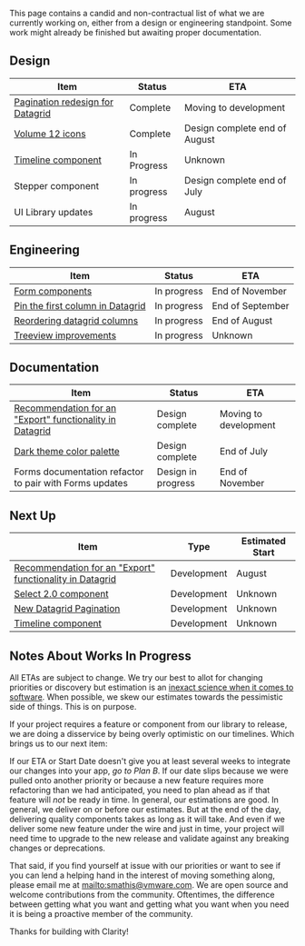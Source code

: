 This page contains a candid and non-contractual list of what we are currently working on,
either from a design or engineering standpoint. Some work might already be finished
but awaiting proper documentation.

## Design
Item|Status|ETA
----|----|----
[Pagination redesign for Datagrid](https://github.com/vmware/clarity/issues/1384)|Complete|Moving to development
[Volume 12 icons](https://github.com/vmware/clarity/issues/2222)|Complete|Design complete end of August
[Timeline component](https://github.com/vmware/clarity/issues/1633)|In Progress|Unknown
Stepper component|In progress|Design complete end of July
UI Library updates|In progress|August

## Engineering
Item|Status|ETA
----|----|----
[Form components](https://github.com/vmware/clarity/issues/1878)|In progress|End of November
[Pin the first column in Datagrid](https://github.com/vmware/clarity/issues/1586)|In progress|End of September
[Reordering datagrid columns](https://github.com/vmware/clarity/issues/1771)|In progress|End of August
[Treeview improvements](https://github.com/vmware/clarity/issues/1400)|In progress|Unknown

## Documentation
Item|Status|ETA
----|----|----
[Recommendation for an "Export" functionality in Datagrid](https://github.com/vmware/clarity/issues/2286)|Design complete|Moving to development
[Dark theme color palette](https://github.com/vmware/clarity/issues/2390)|Design complete|End of July
Forms documentation refactor to pair with Forms updates|Design in progress|End of November

## Next Up
Item|Type|Estimated Start
----|----|----
[Recommendation for an "Export" functionality in Datagrid](https://github.com/vmware/clarity/issues/2286)|Development|August
[Select 2.0 component](https://github.com/vmware/clarity/issues/248)|Development|Unknown
[New Datagrid Pagination](https://github.com/vmware/clarity/issues/2361)|Development|Unknown
[Timeline component](https://github.com/vmware/clarity/issues/1633)|Development|Unknown

## Notes About Works In Progress

All ETAs are subject to change. We try our best to allot for changing priorities or discovery but estimation is an [inexact science when it comes to software](https://techcrunch.com/2016/04/30/estimate-thrice-develop-once/). When possible, we skew our estimates towards the pessimistic side of things. This is on purpose.

If your project requires a feature or component from our library to release, we are doing a disservice by being overly optimistic on our timelines. Which brings us to our next item:

If our ETA or Start Date doesn't give you at least several weeks to integrate our changes into your app, _go to Plan B_. If our date slips because we were pulled onto another priority or because a new feature requires more refactoring than we had anticipated, you need to plan ahead as if that feature will _not_ be ready in time. In general, our estimations are good. In general, we deliver on or before our estimates. But at the end of the day, delivering quality components takes as long as it will take. And even if we deliver some new feature under the wire and just in time, your project will need time to upgrade to the new release and validate against any breaking changes or deprecations.

That said, if you find yourself at issue with our priorities or want to see if you can lend a helping hand in the interest of moving something along, please email me at [mailto:smathis@vmware.com](smathis@vmware.coml). We are open source and welcome contributions from the community. Oftentimes, the difference between getting what you want and getting what you want when you need it is being a proactive member of the community.

Thanks for building with Clarity!
